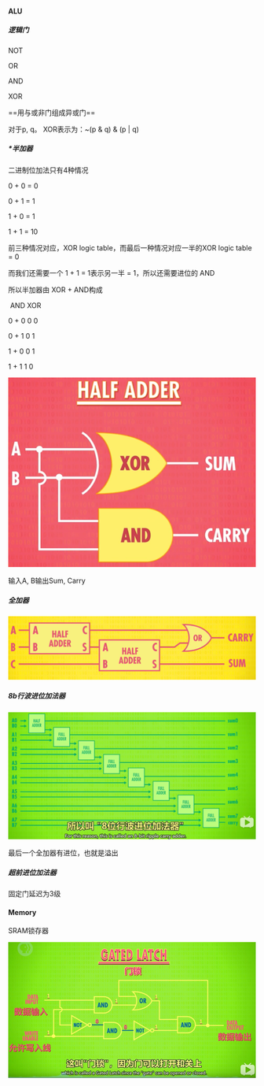 #### ALU



##### 逻辑门

NOT

OR

AND

XOR

==用与或非门组成异或门==

对于p, q。 XOR表示为：~(p & q) & (p | q)



##### *半加器

二进制位加法只有4种情况

0 + 0 = 0

0 + 1 = 1

1 + 0 = 1

1 + 1 = 10

前三种情况对应，XOR logic table，而最后一种情况对应一半的XOR logic table = 0

而我们还需要一个 1 + 1 = 1表示另一半 = 1，所以还需要进位的 AND

所以半加器由 XOR + AND构成

​			AND	XOR

0 + 0 	0		0

0 + 1	0		1

1 + 0	0		1

1 + 1	1		0

![20200702220049762](./assets/image-20200702220049762.png)

输入A, B输出Sum, Carry



##### 全加器

![20200702125706022](./assets/image-20200702125706022.png)



##### 8b行波进位加法器

![20200702220400872](./assets/image-20200702220400872.png)

最后一个全加器有进位，也就是溢出



##### 超前进位加法器

固定门延迟为3级





#### Memory



SRAM锁存器

![image-20200703072248720](./assets/image-20200703072248720.png)